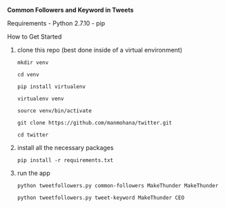 **Common Followers and Keyword in Tweets**


Requirements
	- Python 2.7.10
	- pip 
	
How to Get Started

1. clone this repo (best done inside of a virtual environment)

	```mkdir venv```

	```cd venv```

	```pip install virtualenv```

	```virtualenv venv```

	```source venv/bin/activate```

	```git clone https://github.com/manmohana/twitter.git```

	```cd twitter```

2. install all the necessary packages 

	```pip install -r requirements.txt```

3. run the app

	```python tweetfollowers.py common-followers MakeThunder MakeThunder```

	```python tweetfollowers.py tweet-keyword MakeThunder CEO```
 